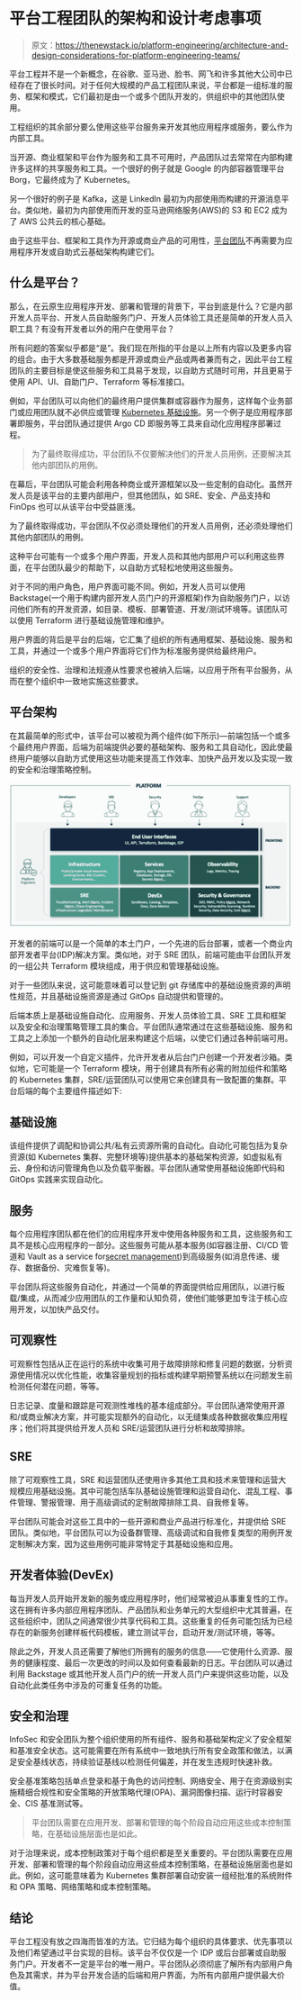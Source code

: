 # 平台工程团队的架构和设计考虑事项

> 原文：<https://thenewstack.io/platform-engineering/architecture-and-design-considerations-for-platform-engineering-teams/>

平台工程并不是一个新概念，在谷歌、亚马逊、脸书、网飞和许多其他大公司中已经存在了很长时间。对于任何大规模的产品工程团队来说，平台都是一组标准的服务、框架和模式，它们最初是由一个或多个团队开发的，供组织中的其他团队使用。

工程组织的其余部分要么使用这些平台服务来开发其他应用程序或服务，要么作为内部工具。

当开源、商业框架和平台作为服务和工具不可用时，产品团队过去常常在内部构建许多这样的共享服务和工具。一个很好的例子就是 Google 的内部容器管理平台 Borg，它最终成为了 Kubernetes。

另一个很好的例子是 Kafka，这是 LinkedIn 最初为内部使用而构建的开源消息平台。类似地，最初为内部使用而开发的亚马逊网络服务(AWS)的 S3 和 EC2 成为了 AWS 公共云的核心基础。

由于这些平台、框架和工具作为开源或商业产品的可用性，[平台团队](https://thenewstack.io/platform-engineering-wont-kill-the-devops-star/)不再需要为应用程序开发或自助式云基础架构构建它们。

## 什么是平台？

那么，在云原生应用程序开发、部署和管理的背景下，平台到底是什么？它是内部开发人员平台、开发人员自助服务门户、开发人员体验工具还是简单的开发人员入职工具？有没有开发者以外的用户在使用平台？

所有问题的答案似乎都是“是”。我们现在所指的平台是以上所有内容以及更多内容的组合。由于大多数基础服务都是开源或商业产品或两者兼而有之，因此平台工程团队的主要目标是使这些服务和工具易于发现，以自助方式随时可用，并且更易于使用 API、UI、自助门户、Terraform 等标准接口。

例如，平台团队可以向他们的最终用户提供集群或容器作为服务，这样每个业务部门或应用团队就不必供应或管理 [Kubernetes 基础设施](https://thenewstack.io/a-deep-dive-into-architecting-a-kubernetes-infrastructure/)。另一个例子是应用程序部署即服务，平台团队通过提供 Argo CD 即服务等工具来自动化应用程序部署过程。

> 为了最终取得成功，平台团队不仅要解决他们的开发人员用例，还要解决其他内部团队的用例。

在幕后，平台团队可能会利用各种商业或开源框架以及一些定制的自动化。虽然开发人员是该平台的主要内部用户，但其他团队，如 SRE、安全、产品支持和 FinOps 也可以从该平台中受益匪浅。

为了最终取得成功，平台团队不仅必须处理他们的开发人员用例，还必须处理他们其他内部团队的用例。

这种平台可能有一个或多个用户界面，开发人员和其他内部用户可以利用这些界面，在平台团队最少的帮助下，以自助方式轻松地使用这些服务。

对于不同的用户角色，用户界面可能不同。例如，开发人员可以使用 Backstage(一个用于构建内部开发人员门户的开源框架)作为自助服务门户，以访问他们所有的开发资源，如目录、模板、部署管道、开发/测试环境等。该团队可以使用 Terraform 进行基础设施管理和维护。

用户界面的背后是平台的后端，它汇集了组织的所有通用框架、基础设施、服务和工具，并通过一个或多个用户界面将它们作为标准服务提供给最终用户。

组织的安全性、治理和法规遵从性要求也被纳入后端，以应用于所有平台服务，从而在整个组织中一致地实施这些要求。

## 平台架构

在其最简单的形式中，该平台可以被视为两个组件(如下所示)—前端包括一个或多个最终用户界面，后端为前端提供必要的基础架构、服务和工具自动化，因此使最终用户能够以自助方式使用这些功能来提高工作效率、加快产品开发以及实现一致的安全和治理策略控制。

![](img/d702cd8ff1e1783c72bc3c4ec963f03b.png)

开发者的前端可以是一个简单的本土门户，一个先进的后台部署，或者一个商业内部开发者平台(IDP)解决方案。类似地，对于 SRE 团队，前端可能由平台团队开发的一组公共 Terraform 模块组成，用于供应和管理基础设施。

对于一些团队来说，这可能意味着可以登记到 git 存储库中的基础设施资源的声明性规范，并且基础设施资源是通过 GitOps 自动提供和管理的。

后端本质上是基础设施自动化、应用服务、开发人员体验工具、SRE 工具和框架以及安全和治理策略管理工具的集合。平台团队通常通过在这些基础设施、服务和工具之上添加一个额外的自动化层来构建这个后端，以使它们通过各种前端可用。

例如，可以开发一个自定义插件，允许开发者从后台门户创建一个开发者沙箱。类似地，它可能是一个 Terraform 模块，用于创建具有所有必需的附加组件和策略的 Kubernetes 集群，SRE/运营团队可以使用它来创建具有一致配置的集群。平台后端的每个主要组件描述如下:

## 基础设施

该组件提供了调配和协调公共/私有云资源所需的自动化。自动化可能包括为复杂资源(如 Kubernetes 集群、完整环境等)提供基本的基础架构资源，如虚拟私有云、身份和访问管理角色以及负载平衡器。平台团队通常使用基础设施即代码和 GitOps 实践来实现自动化。

## 服务

每个应用程序团队都在他们的应用程序开发中使用各种服务和工具，这些服务和工具不是核心应用程序的一部分。这些服务可能从基本服务(如容器注册、CI/CD 管道和 Vault as a service for[secret management](https://thenewstack.io/hashicorps-releases-hcp-vault-to-combat-secrets-management-fatigue/))到高级服务(如消息传递、缓存、数据备份、灾难恢复等)。

平台团队将这些服务自动化，并通过一个简单的界面提供给应用团队，以进行板载/集成，从而减少应用团队的工作量和认知负荷，使他们能够更加专注于核心应用开发，以加快产品交付。

## 可观察性

可观察性包括从正在运行的系统中收集可用于故障排除和修复问题的数据，分析资源使用情况以优化性能，收集容量规划的指标或构建早期预警系统以在问题发生前检测任何潜在问题，等等。

日志记录、度量和跟踪是可观测性堆栈的基本组成部分。平台团队通常使用开源和/或商业解决方案，并可能实现额外的自动化，以无缝集成各种数据收集应用程序；他们将其提供给开发人员和 SRE/运营团队进行分析和故障排除。

## SRE

除了可观察性工具，SRE 和运营团队还使用许多其他工具和技术来管理和运营大规模应用基础设施。其中可能包括车队基础设施管理和运营自动化、混乱工程、事件管理、警报管理、用于高级调试的定制故障排除工具、自我修复等。

平台团队可能会对这些工具中的一些开源和商业产品进行标准化，并提供给 SRE 团队。类似地，平台团队可以为设备群管理、高级调试和自我修复类型的用例开发定制解决方案，因为这些用例可能非常特定于其基础设施和应用。

## 开发者体验(DevEx)

每当开发人员开始开发新的服务或应用程序时，他们经常被迫从事重复性的工作。这在拥有许多内部应用程序团队、产品团队和业务单元的大型组织中尤其普遍，在这些组织中，团队之间通常很少共享代码和工具。这些重复的任务可能包括为已经存在的新服务创建样板代码模板，建立测试平台，启动开发/测试环境，等等。

除此之外，开发人员还需要了解他们所拥有的服务的信息——它使用什么资源、服务的健康程度、最后一次更改的时间以及如何查看最新的日志。平台团队可以通过利用 Backstage 或其他开发人员门户的统一开发人员门户来提供这些功能，以及自动化此类任务中涉及的可重复任务的功能。

## 安全和治理

InfoSec 和安全团队为整个组织使用的所有组件、服务和基础架构定义了安全框架和基准安全状态。这可能需要在所有系统中一致地执行所有安全政策和做法，以满足安全基线状态，持续验证基线以检测任何偏差，并在发生违规时快速补救。

安全基准策略包括单点登录和基于角色的访问控制、网络安全、用于在资源级别实施精细合规性和安全策略的开放策略代理(OPA)、漏洞图像扫描、运行时容器安全、CIS 基准测试等。

> 平台团队需要在应用开发、部署和管理的每个阶段自动应用这些成本控制策略，在基础设施层面也是如此。

对于治理来说，成本控制政策对于每个组织都是至关重要的。平台团队需要在应用开发、部署和管理的每个阶段自动应用这些成本控制策略，在基础设施层面也是如此。例如，这可能意味着为 Kubernetes 集群部署自动安装一组经批准的系统附件和 OPA 策略、网络策略和成本控制策略。

## 结论

平台工程没有放之四海而皆准的方法。它归结为每个组织的具体要求、优先事项以及他们希望通过平台实现的目标。该平台不仅仅是一个 IDP 或后台部署或自助服务门户。开发者不一定是平台的唯一用户。平台团队必须彻底了解所有内部用户角色及其需求，并为平台开发合适的后端和用户界面，为所有内部用户提供最大价值。

<svg xmlns:xlink="http://www.w3.org/1999/xlink" viewBox="0 0 68 31" version="1.1"><title>Group</title> <desc>Created with Sketch.</desc></svg>